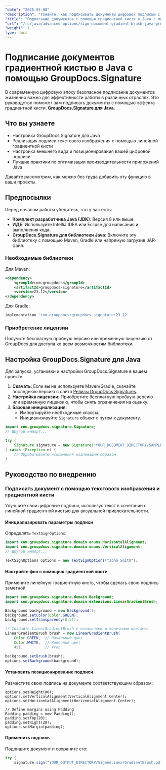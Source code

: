 ```yaml
---
"date": "2025-05-08"
"description": "Узнайте, как подписывать документы цифровой подписью с эффектом градиентной кисти в Java с помощью GroupDocs.Signature. Оптимизируйте управление документами и повысьте уровень безопасности."
"title": "Подписание документов с помощью градиентной кисти в Java с помощью GroupDocs.Signature"
"url": "/ru/java/advanced-options/sign-document-gradient-brush-java-groupdocs/"
"weight": 1
type: docs
---
```

# Подписание документов градиентной кистью в Java с помощью GroupDocs.Signature

В современную цифровую эпоху безопасное подписание документов жизненно важно для эффективности работы в различных отраслях. Это руководство поможет вам подписать документы с помощью эффекта градиентной кисти. **GroupDocs.Signature для Java**.

## Что вы узнаете

- Настройка GroupDocs.Signature для Java
- Реализация подписи текстового изображения с помощью линейной градиентной кисти
- Настройка внешнего вида и позиционирования вашей цифровой подписи
- Лучшие практики по оптимизации производительности приложений Java

Давайте рассмотрим, как можно без труда добавить эту функцию в ваши проекты.

## Предпосылки

Перед началом работы убедитесь, что у вас есть:

- **Комплект разработчика Java (JDK)**: Версия 8 или выше.
- **ИДЕ**: Используйте IntelliJ IDEA или Eclipse для написания и выполнения кода.
- **GroupDocs.Signature для библиотеки Java**: Включите эту библиотеку с помощью Maven, Gradle или напрямую загрузив JAR-файл.

### Необходимые библиотеки

Для Maven:
```xml
<dependency>
    <groupId>com.groupdocs</groupId>
    <artifactId>groupdocs-signature</artifactId>
    <version>23.12</version>
</dependency>
```

Для Gradle:
```gradle
implementation 'com.groupdocs:groupdocs-signature:23.12'
```

### Приобретение лицензии

Получите бесплатную пробную версию или временную лицензию от GroupDocs для доступа ко всем возможностям библиотеки.

## Настройка GroupDocs.Signature для Java

Для запуска, установки и настройки GroupDocs.Signature в вашем проекте:

1. **Скачать**: Если вы не используете Maven/Gradle, скачайте последнюю версию с сайта [Релизы GroupDocs Signatures](https://releases.groupdocs.com/signature/java/).
2. **Настройка лицензии**: Приобретите бесплатную пробную версию или временную лицензию, чтобы снять ограничения на оценку.
3. **Базовая инициализация**:
   - Импортируйте необходимые классы.
   - Инициализируйте `Signature` объект с путем к документу.

```java
import com.groupdocs.signature.Signature;
// Другой импорт...

try {
    Signature signature = new Signature("YOUR_DOCUMENT_DIRECTORY/SAMPLE_PDF");
} catch (Exception e) {
    // Обрабатывайте исключения надлежащим образом
}
```

## Руководство по внедрению

### Подписать документ с помощью текстового изображения и градиентной кисти

Улучшите свои цифровые подписи, используя текст в сочетании с линейной градиентной кистью для визуальной привлекательности.

#### Инициализировать параметры подписи

Определять `TextSignOptions`:

```java
import com.groupdocs.signature.domain.enums.HorizontalAlignment;
import com.groupdocs.signature.domain.enums.VerticalAlignment;
// Другой импорт...

TextSignOptions options = new TextSignOptions("John Smith");
```

#### Настройте фон с помощью градиентной кисти

Примените линейную градиентную кисть, чтобы сделать свою подпись заметной:

```java
import com.groupdocs.signature.domain.Background;
import com.groupdocs.signature.domain.extensions.LinearGradientBrush;

Background background = new Background();
background.setColor(Color.GREEN);
background.setTransparency(0.5f);

// Создайте LinearGradientBrush с начальными и конечными цветами.
LinearGradientBrush brush = new LinearGradientBrush(
    Color.GREEN,  // Начальный цвет
    Color.WHITE,  // Конечный цвет
    45);          // Угол

background.setBrush(brush);
options.setBackground(background);
```

#### Установить позиционирование подписи

Разместите свою подпись на документе соответствующим образом:

```java\options.setWidth(100);
options.setHeight(80);
options.setVerticalAlignment(VerticalAlignment.Center);
options.setHorizontalAlignment(HorizontalAlignment.Center);

// Define margins using Padding
Padding padding = new Padding();
padding.setTop(20);
padding.setRight(20);
options.setMargin(padding);
```

#### Применить подпись

Подпишите документ и сохраните его:

```java
try {
    signature.sign("YOUR_OUTPUT_DIRECTORY/SignedLinearGradientBrush.pdf\